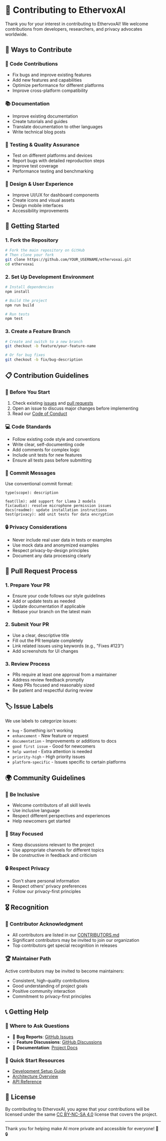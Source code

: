 # 🤝 Contributing to EthervoxAI

Thank you for your interest in contributing to EthervoxAI! We welcome contributions from developers, researchers, and privacy advocates worldwide.

## 🌟 Ways to Contribute

### 🔧 **Code Contributions**
- Fix bugs and improve existing features
- Add new features and capabilities
- Optimize performance for different platforms
- Improve cross-platform compatibility

### 📚 **Documentation**
- Improve existing documentation
- Create tutorials and guides
- Translate documentation to other languages
- Write technical blog posts

### 🐛 **Testing & Quality Assurance**
- Test on different platforms and devices
- Report bugs with detailed reproduction steps
- Improve test coverage
- Performance testing and benchmarking

### 🎨 **Design & User Experience**
- Improve UI/UX for dashboard components
- Create icons and visual assets
- Design mobile interfaces
- Accessibility improvements

## 🚀 Getting Started

### 1. **Fork the Repository**
```bash
# Fork the main repository on GitHub
# Then clone your fork
git clone https://github.com/YOUR_USERNAME/ethervoxai.git
cd ethervoxai
```

### 2. **Set Up Development Environment**
```bash
# Install dependencies
npm install

# Build the project
npm run build

# Run tests
npm test
```

### 3. **Create a Feature Branch**
```bash
# Create and switch to a new branch
git checkout -b feature/your-feature-name

# Or for bug fixes
git checkout -b fix/bug-description
```

## 📋 Contribution Guidelines

### 🎯 **Before You Start**
1. Check existing [issues](https://github.com/ethervox-ai/ethervoxai/issues) and [pull requests](https://github.com/ethervox-ai/ethervoxai/pulls)
2. Open an issue to discuss major changes before implementing
3. Read our [Code of Conduct](CODE_OF_CONDUCT.md)

### 💻 **Code Standards**
- Follow existing code style and conventions
- Write clear, self-documenting code
- Add comments for complex logic
- Include unit tests for new features
- Ensure all tests pass before submitting

### 📝 **Commit Messages**
Use conventional commit format:
```
type(scope): description

feat(llm): add support for Llama 2 models
fix(audio): resolve microphone permission issues
docs(readme): update installation instructions
test(privacy): add unit tests for data encryption
```

### 🔒 **Privacy Considerations**
- Never include real user data in tests or examples
- Use mock data and anonymized examples
- Respect privacy-by-design principles
- Document any data processing clearly

## 🔄 Pull Request Process

### 1. **Prepare Your PR**
- Ensure your code follows our style guidelines
- Add or update tests as needed
- Update documentation if applicable
- Rebase your branch on the latest main

### 2. **Submit Your PR**
- Use a clear, descriptive title
- Fill out the PR template completely
- Link related issues using keywords (e.g., "Fixes #123")
- Add screenshots for UI changes

### 3. **Review Process**
- PRs require at least one approval from a maintainer
- Address review feedback promptly
- Keep PRs focused and reasonably sized
- Be patient and respectful during review

## 🏷️ Issue Labels

We use labels to categorize issues:

- `bug` - Something isn't working
- `enhancement` - New feature or request  
- `documentation` - Improvements or additions to docs
- `good first issue` - Good for newcomers
- `help wanted` - Extra attention is needed
- `priority-high` - High priority issues
- `platform-specific` - Issues specific to certain platforms

## 🌍 Community Guidelines

### 🤝 **Be Inclusive**
- Welcome contributors of all skill levels
- Use inclusive language
- Respect different perspectives and experiences
- Help newcomers get started

### 🎯 **Stay Focused**
- Keep discussions relevant to the project
- Use appropriate channels for different topics
- Be constructive in feedback and criticism

### 🔒 **Respect Privacy**
- Don't share personal information
- Respect others' privacy preferences  
- Follow our privacy-first principles

## 🎖️ Recognition

### 🌟 **Contributor Acknowledgment**
- All contributors are listed in our [CONTRIBUTORS.md](CONTRIBUTORS.md)
- Significant contributors may be invited to join our organization
- Top contributors get special recognition in releases

### 🏆 **Maintainer Path**
Active contributors may be invited to become maintainers:
- Consistent, high-quality contributions
- Good understanding of project goals
- Positive community interaction
- Commitment to privacy-first principles

## 📞 Getting Help

### 💬 **Where to Ask Questions**
- 🐛 **Bug Reports**: [GitHub Issues](https://github.com/ethervox-ai/ethervoxai/issues)
- 💡 **Feature Discussions**: [GitHub Discussions](https://github.com/ethervox-ai/ethervoxai/discussions)
- 📖 **Documentation**: [Project Docs](https://github.com/ethervox-ai/ethervoxai/tree/main/docs)

### 🚀 **Quick Start Resources**
- [Development Setup Guide](https://github.com/ethervox-ai/ethervoxai/blob/main/docs/DEVELOPMENT.md)
- [Architecture Overview](https://github.com/ethervox-ai/ethervoxai/blob/main/docs/ARCHITECTURE.md)
- [API Reference](https://github.com/ethervox-ai/ethervoxai/blob/main/docs/API.md)

## 📄 License

By contributing to EthervoxAI, you agree that your contributions will be licensed under the same [CC BY-NC-SA 4.0](../LICENSE) license that covers the project.

---

Thank you for helping make AI more private and accessible for everyone! 🚀🔒
